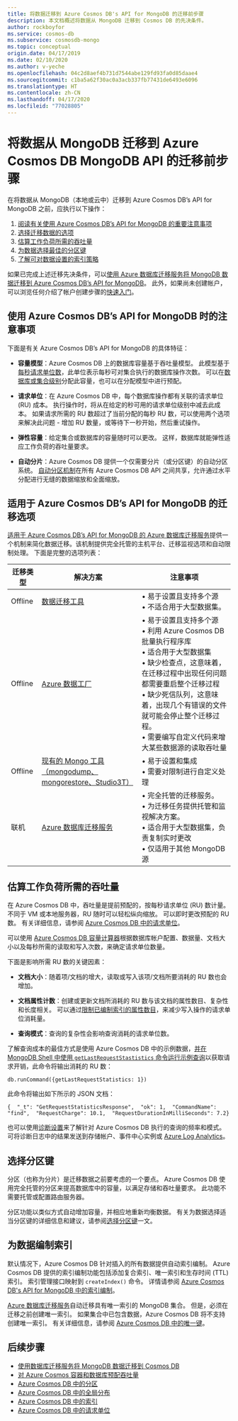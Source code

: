 ```yaml
---
title: 将数据迁移到 Azure Cosmos DB's API for MongoDB 的迁移前步骤
description: 本文档概述将数据从 MongoDB 迁移到 Cosmos DB 的先决条件。
author: rockboyfor
ms.service: cosmos-db
ms.subservice: cosmosdb-mongo
ms.topic: conceptual
origin.date: 04/17/2019
ms.date: 02/10/2020
ms.author: v-yeche
ms.openlocfilehash: 04c2d8aef4b731d7544abe129fd93fa0d85daae4
ms.sourcegitcommit: c1ba5a62f30ac0a3acb337fb77431de6493e6096
ms.translationtype: HT
ms.contentlocale: zh-CN
ms.lasthandoff: 04/17/2020
ms.locfileid: "77028805"
---
```

# <a name="pre-migration-steps-for-data-migrations-from-mongodb-to-azure-cosmos-dbs-api-for-mongodb"></a>将数据从 MongoDB 迁移到 Azure Cosmos DB MongoDB API 的迁移前步骤

在将数据从 MongoDB（本地或云中）迁移到 Azure Cosmos DB’s API for MongoDB 之前，应执行以下操作：

1. [阅读有关使用 Azure Cosmos DB’s API for MongoDB 的重要注意事项](#considerations)
2. [选择迁移数据的选项](#options)
3. [估算工作负荷所需的吞吐量](#estimate-throughput)
4. [为数据选择最佳的分区键](#partitioning)
5. [了解可对数据设置的索引策略](#indexing)

如果已完成上述迁移先决条件，可以[使用 Azure 数据库迁移服务将 MongoDB 数据迁移到 Azure Cosmos DB’s API for MongoDB](../dms/tutorial-mongodb-cosmos-db.md)。 此外，如果尚未创建帐户，可以浏览任何介绍了帐户创建步骤的[快速入门](create-mongodb-dotnet.md)。

<a name="considerations"></a>
## <a name="considerations-when-using-azure-cosmos-dbs-api-for-mongodb"></a>使用 Azure Cosmos DB’s API for MongoDB 时的注意事项

下面是有关 Azure Cosmos DB’s API for MongoDB 的具体特征：

- **容量模型**：Azure Cosmos DB 上的数据库容量基于吞吐量模型。 此模型基于[每秒请求单位数](request-units.md)，此单位表示每秒可对集合执行的数据库操作次数。 可以在[数据库或集合级别](set-throughput.md)分配此容量，也可以在分配模型中进行预配。

    <!--Not Available on [AutoPilot model](provision-throughput-autopilot.md)-->

- **请求单位**：在 Azure Cosmos DB 中，每个数据库操作都有关联的请求单位 (RU) 成本。 执行操作时，将从在给定的秒可用的请求单位级别中减去此成本。 如果请求所需的 RU 数超过了当前分配的每秒 RU 数，可以使用两个选项来解决此问题 - 增加 RU 数量，或等待下一秒开始，然后重试操作。

- **弹性容量**：给定集合或数据库的容量随时可以更改。 这样，数据库就能弹性适应工作负荷的吞吐量要求。

- **自动分片**：Azure Cosmos DB 提供一个仅需要分片（或分区键）的自动分区系统。 [自动分区机制](partition-data.md)在所有 Azure Cosmos DB API 之间共享，允许通过水平分配进行无缝的数据缩放和全面缩放。

<a name="options"></a>
## <a name="migration-options-for-azure-cosmos-dbs-api-for-mongodb"></a>适用于 Azure Cosmos DB’s API for MongoDB 的迁移选项

[适用于 Azure Cosmos DB’s API for MongoDB 的 Azure 数据库迁移服务](../dms/tutorial-mongodb-cosmos-db.md)提供一个机制来简化数据迁移。该机制提供完全托管的主机平台、迁移监视选项和自动限制处理。 下面是完整的选项列表：

|**迁移类型**|**解决方案**|**注意事项**|
|---------|---------|---------|
|Offline|[数据迁移工具](/cosmos-db/import-data)|&bull; 易于设置且支持多个源 <br/>&bull; 不适合用于大型数据集。|
|Offline|[Azure 数据工厂](/data-factory/connector-azure-cosmos-db)|&bull; 易于设置且支持多个源 <br/>&bull; 利用 Azure Cosmos DB 批量执行程序库 <br/>&bull; 适合用于大型数据集 <br/>&bull; 缺少检查点，这意味着，在迁移过程中出现任何问题都需要重启整个迁移过程<br/>&bull; 缺少死信队列，这意味着，出现几个有错误的文件就可能会停止整个迁移过程。 <br/>&bull; 需要编写自定义代码来增大某些数据源的读取吞吐量|
|Offline|[现有的 Mongo 工具（mongodump、mongorestore、Studio3T）](https://azure.microsoft.com/resources/videos/using-mongodb-tools-with-azure-cosmos-db/)|&bull; 易于设置和集成 <br/>&bull; 需要对限制进行自定义处理|
|联机|[Azure 数据库迁移服务](../dms/tutorial-mongodb-cosmos-db-online.md)|&bull; 完全托管的迁移服务。<br/>&bull; 为迁移任务提供托管和监视解决方案。 <br/>&bull; 适合用于大型数据集，负责复制实时更改 <br/>&bull; 仅适用于其他 MongoDB 源|


<a name="estimate-throughput"></a>
## <a name="estimate-the-throughput-need-for-your-workloads"></a>估算工作负荷所需的吞吐量

在 Azure Cosmos DB 中，吞吐量是提前预配的，按每秒请求单位 (RU) 数计量。 不同于 VM 或本地服务器，RU 随时可以轻松纵向缩放。 可以即时更改预配的 RU 数。 有关详细信息，请参阅 [Azure Cosmos DB 中的请求单位](request-units.md)。

可以使用 [Azure Cosmos DB 容量计算器](https://cosmos.azure.com/capacitycalculator/)根据数据库帐户配置、数据量、文档大小以及每秒所需的读取和写入次数，来确定请求单位数量。

下面是影响所需 RU 数的关键因素：
- **文档大小**：随着项/文档的增大，读取或写入该项/文档所要消耗的 RU 数也会增加。

- **文档属性计数**：创建或更新文档所消耗的 RU 数与该文档的属性数目、复杂性和长度相关。 可以通过[限制已编制索引的属性数目](mongodb-indexing.md)，来减少写入操作的请求单位消耗量。

- **查询模式**：查询的复杂性会影响查询消耗的请求单位数。 

了解查询成本的最佳方式是使用 Azure Cosmos DB 中的示例数据，[并在 MongoDB Shell 中使用 `getLastRequestStastistics` 命令运行示例查询](connect-mongodb-account.md)以获取请求开销，此命令将输出消耗的 RU 数：

`db.runCommand({getLastRequestStatistics: 1})`

此命令将输出如下所示的 JSON 文档：

```{  "_t": "GetRequestStatisticsResponse",  "ok": 1,  "CommandName": "find",  "RequestCharge": 10.1,  "RequestDurationInMilliSeconds": 7.2}```

也可以使用[诊断设置](cosmosdb-monitor-resource-logs.md)来了解针对 Azure Cosmos DB 执行的查询的频率和模式。 可将诊断日志中的结果发送到存储帐户、事件中心实例或 [Azure Log Analytics](/azure-monitor/log-query/get-started-portal)。  

<a name="partitioning"></a>
## <a name="choose-your-partition-key"></a>选择分区键
分区（也称为分片）是迁移数据之前要考虑的一个要点。 Azure Cosmos DB 使用完全托管的分区来提高数据库中的容量，以满足存储和吞吐量要求。 此功能不需要托管或配置路由服务器。   

分区功能以类似方式自动增加容量，并相应地重新均衡数据。 有关为数据选择适当分区键的详细信息和建议，请参阅[选择分区键](/cosmos-db/partitioning-overview#choose-partitionkey)一文。 

<a name="indexing"></a>
## <a name="index-your-data"></a>为数据编制索引
默认情况下，Azure Cosmos DB 针对插入的所有数据提供自动索引编制。 Azure Cosmos DB 提供的索引编制功能包括添加复合索引、唯一索引和生存时间 (TTL) 索引。 索引管理接口映射到 `createIndex()` 命令。 详情请参阅 [Azure Cosmos DB's API for MongoDB 中的索引编制](mongodb-indexing.md)。

[Azure 数据库迁移服务](../dms/tutorial-mongodb-cosmos-db.md)自动迁移具有唯一索引的 MongoDB 集合。 但是，必须在迁移之前创建唯一索引。 如果集合中已包含数据，Azure Cosmos DB 将不支持创建唯一索引。 有关详细信息，请参阅 [Azure Cosmos DB 中的唯一键](unique-keys.md)。

## <a name="next-steps"></a>后续步骤
* [使用数据库迁移服务将 MongoDB 数据迁移到 Cosmos DB](../dms/tutorial-mongodb-cosmos-db.md) 
* [对 Azure Cosmos 容器和数据库预配吞吐量](set-throughput.md)
* [Azure Cosmos DB 中的分区](partition-data.md)
* [Azure Cosmos DB 中的全局分布](distribute-data-globally.md)
* [Azure Cosmos DB 中的索引](index-overview.md)
* [Azure Cosmos DB 中的请求单位](request-units.md)


<!-- Update_Description: update meta properties, wording update, update link -->